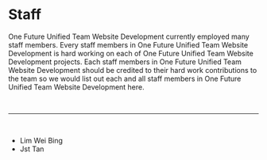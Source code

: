 <h1>Staff</h1>
<p>One Future Unified Team Website Development currently employed many staff members. Every staff members in One Future Unified Team Website Development is hard working on each of One Future Unified Team Website Development projects. Each staff members in One Future Unified Team Website Development should be credited to their hard work contributions to the team so we would list out each and all staff members in One Future Unified Team Website Development here.</p>
<br>
<hr>
<br>
<ul style="text-align:left;">
  <li>Lim Wei Bing</li>
  <li>Jst Tan</li>
</ul>
